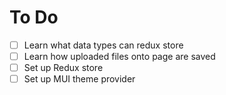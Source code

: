 # To Do

- [ ] Learn what data types can redux store
- [ ] Learn how uploaded files onto page are saved
- [ ] Set up Redux store
- [ ] Set up MUI theme provider
